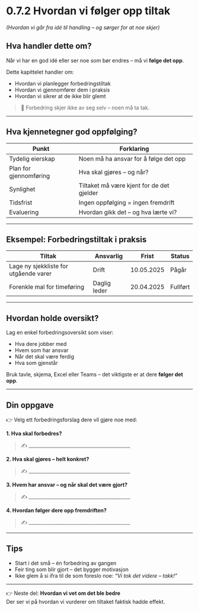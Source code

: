 # 0.7.2 Hvordan vi følger opp tiltak  
*(Hvordan vi går fra idé til handling – og sørger for at noe skjer)*

## Hva handler dette om?

Når vi har en god idé eller ser noe som bør endres – må vi **følge det opp**.

Dette kapittelet handler om:
- Hvordan vi planlegger forbedringstiltak
- Hvordan vi gjennomfører dem i praksis
- Hvordan vi sikrer at de ikke blir glemt

> 📌 Forbedring skjer ikke av seg selv – noen må ta tak.

---

## Hva kjennetegner god oppfølging?

| Punkt | Forklaring |
|-------|------------|
| Tydelig eierskap | Noen må ha ansvar for å følge det opp |
| Plan for gjennomføring | Hva skal gjøres – og når? |
| Synlighet | Tiltaket må være kjent for de det gjelder |
| Tidsfrist | Ingen oppfølging = ingen fremdrift |
| Evaluering | Hvordan gikk det – og hva lærte vi?

---

## Eksempel: Forbedringstiltak i praksis

| Tiltak | Ansvarlig | Frist | Status |
|--------|-----------|-------|--------|
| Lage ny sjekkliste for utgående varer | Drift | 10.05.2025 | Pågår |
| Forenkle mal for timeføring | Daglig leder | 20.04.2025 | Fullført |

---

## Hvordan holde oversikt?

Lag en enkel forbedringsoversikt som viser:
- Hva dere jobber med
- Hvem som har ansvar
- Når det skal være ferdig
- Hva som gjenstår

Bruk tavle, skjema, Excel eller Teams – det viktigste er at dere **følger det opp**.

---

## Din oppgave

👉 Velg ett forbedringsforslag dere vil gjøre noe med:

**1. Hva skal forbedres?**  
> ✍️ ___________________________________________

**2. Hva skal gjøres – helt konkret?**  
> ✍️ ___________________________________________

**3. Hvem har ansvar – og når skal det være gjort?**  
> ✍️ ___________________________________________

**4. Hvordan følger dere opp fremdriften?**  
> ✍️ ___________________________________________

---

## Tips

- Start i det små – én forbedring av gangen
- Feir ting som blir gjort – det bygger motivasjon
- Ikke glem å si ifra til de som foreslo noe: *“Vi tok det videre – takk!”*

---

👉 Neste del: **Hvordan vi vet om det ble bedre**  
Der ser vi på hvordan vi vurderer om tiltaket faktisk hadde effekt.
